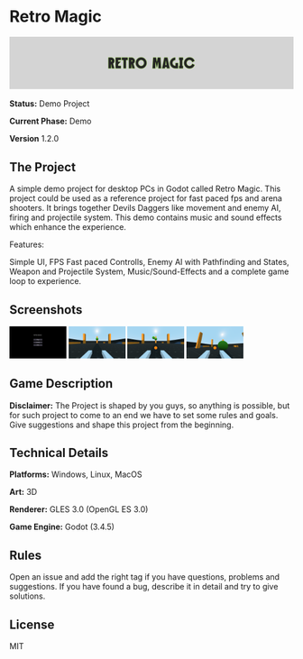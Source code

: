 # Retro Magic

![Banner Image](/readme-screenshot.jpg)

**Status:** Demo Project

**Current Phase:** Demo

**Version** 1.2.0

## The Project

A simple demo project for desktop PCs in Godot called Retro Magic. This project could be used as a reference project for fast paced fps and arena shooters. It brings together Devils Daggers like movement and enemy AI, firing and projectile system. This demo contains music and sound effects which enhance the experience.

Features:

Simple UI, FPS Fast paced Controlls, Enemy AI with Pathfinding and States, Weapon and Projectile System, Music/Sound-Effects and a complete game loop to experience.

## Screenshots

<p float="left">
<img src="screenshots/Screenshot-1.PNG" width="20%" height="20%">
<img src="screenshots/Screenshot-2.PNG" width="20%" height="20%">
<img src="screenshots/Screenshot-3.PNG" width="20%" height="20%">
<img src="screenshots/Screenshot-4.PNG" width="20%" height="20%">
</p>

## Game Description

**Disclaimer:** The Project is shaped by you guys, so anything is possible, but for such project to come to an end we have to set some rules and goals. Give suggestions and shape this project from the beginning.

## Technical Details

**Platforms:** Windows, Linux, MacOS

**Art:** 3D

**Renderer:** GLES 3.0 (OpenGL ES 3.0)

**Game Engine:** Godot (3.4.5)

## Rules

Open an issue and add the right tag if you have questions, problems and suggestions. If you have found a bug, describe it in detail and try to give solutions.

## License

MIT

